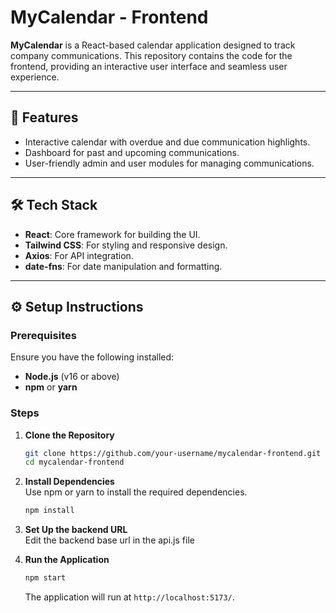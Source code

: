 # MyCalendar - Frontend  

**MyCalendar** is a React-based calendar application designed to track company communications. This repository contains the code for the frontend, providing an interactive user interface and seamless user experience.  

---

## 🚀 Features  
- Interactive calendar with overdue and due communication highlights.  
- Dashboard for past and upcoming communications.  
- User-friendly admin and user modules for managing communications.  

---

## 🛠️ Tech Stack  
- **React**: Core framework for building the UI.  
- **Tailwind CSS**: For styling and responsive design.  
- **Axios**: For API integration.  
- **date-fns**: For date manipulation and formatting.  

---

## ⚙️ Setup Instructions  

### Prerequisites  
Ensure you have the following installed:  
- **Node.js** (v16 or above)  
- **npm** or **yarn**  

### Steps  

1. **Clone the Repository**  
   ```bash  
   git clone https://github.com/your-username/mycalendar-frontend.git  
   cd mycalendar-frontend  
   ```  

2. **Install Dependencies**  
   Use npm or yarn to install the required dependencies.  
   ```bash  
   npm install    
   ```  

3. **Set Up the backend URL**  
   Edit the backend base url in the api.js file

4. **Run the Application**  
   ```bash  
   npm start   
   ```  
   The application will run at `http://localhost:5173/`.  
```  
